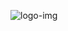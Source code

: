 ![logo-img](https://user-images.githubusercontent.com/79226722/170109595-03fe8f57-fe89-47ca-a8c6-030ec0236c04.png)
